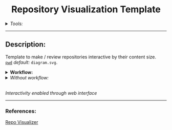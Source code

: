 <div align="center">
  <h1>Repository Visualization Template</h1>
</div>


<Details> <Summary> <i>Tools:</i> </Summary>

##### Github Action:&nbsp;[![Repo-Visualization-Badge](https://img.shields.io/badge/Action-Visualization-020521?style=flat-square&logo=github&logoColor=white)](https://githubnext.com/projects/repo-visualization)<br>
##### Main Text-Editor:&nbsp;[![VSCode-Badge](https://img.shields.io/badge/VSCode-007ACC?style=flat&logo=visual-studio-code&logoColor=white)](https://code.visualstudio.com/)<br>
##### Languages:&nbsp;[![Markdown-Badge](https://img.shields.io/badge/Markdown-000000.svg?style=flat&logo=Markdown&logoColor=white)](https://www.markdownguide.org)[![yaml-Badge](https://img.shields.io/badge/YAML-000000?style=flat&logo=yaml&logoColor=red)](https://yaml.org) [![Bash](https://img.shields.io/badge/Bash-F05032.svg?style=flat&logo=GNU-Bash&logoColor=gray&color=black)](https://git-scm.com)<br>
##### Web-Interface:&nbsp;[![React-Badge](https://img.shields.io/badge/React-61DAFB?style=flat-square&logo=react&logoColor=black)](https://create-react-app.dev)&nbsp; [![Azure-Badge](https://img.shields.io/badge/Azure-0089D6?style=square&logo=microsoft-azure&logoColor=white)](https://azure.microsoft.com)<br>
##### Version Control:&nbsp;[![GitHub-Badge](https://img.shields.io/badge/GitHub-100000?style=flat&logo=github&logoColor=white)](https://github.com)&nbsp;[![Git-Badge](https://img.shields.io/badge/Git-F05032.svg?style=flat&logo=Git&logoColor=white)](https://git-scm.com)<br>
[![Git-Commands](https://img.shields.io/badge/Git%20Commands-gray?style=flat-square&logo=git&logoColor=white)](https://github.com/EstebanMqz/Git-Commands)<br>

##### License:&nbsp;[![Creative Commons BY 3.0](https://img.shields.io/badge/License-CC%20BY%203.0-a6811b.svg?style=square&logo=creative-commons&logoColor=white)](https://creativecommons.org/licenses/by/3.0/)
</Details>

---

## **Description:**
Template to make / review repositories interactive by their content size. <br>
[`pwd`](https://en.wikipedia.org/wiki/PWD) <i>default:</i> `diagram.svg`.

<Details>
<Summary> <b>Workflow:</b> </Summary>
<br>
<i>Setup workflow manually or use the following steps:</i><br><br>

1. Use this [`template`](https://github.com/EstebanMqz/repo-visualization/generate) to create a new repository.
2. Go to `Settings` tab in <u>repository</u> -> *Code and automation* $\rightarrow$ `Actions-General` <br>
<i>Workflow permissions</i> $\rightarrow$ `Read and write permissions` in *Workflow* section (<i>optional</i> ✔️ pull requests).<br>

<i><b>Note:</b> If diagram is not showing go to `Actions` tab in repository -> select last available `workflow run` -> `Re-run all jobs`.</i>
<br><br>

![Diagram](https://github.com/EstebanMqz/repo-visualization/blob/main/diagram.svg)

Triggered by <i>workflow runs</i> action or <i>pushes/pull</i> requests to main branch.

</Details>

<Details>
<Summary> <i>Without workflow:</i> </Summary>
<br>
<i>Shell script execution (in repo): </i>

```bash
./repo_visualization.sh
Enter the username: 'username'
Enter the repository name: 'repository'
```
</Details>

<br>

<i>Interactivity enabled through web interface</i>

---
### **References:** 

[Repo Visualizer](https://github.com/githubocto/repo-visualizer) 

